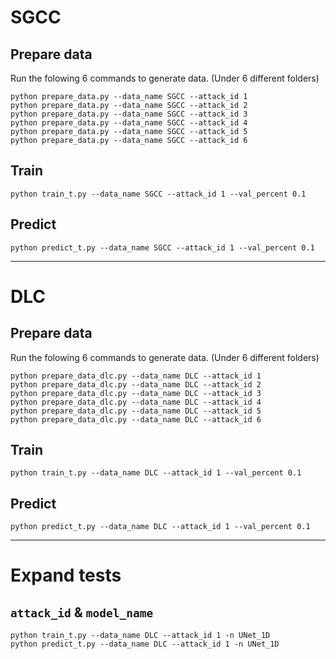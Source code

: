 # SGCC

## Prepare data

Run the folowing 6 commands to generate data. (Under 6 different folders)
```shell
python prepare_data.py --data_name SGCC --attack_id 1
python prepare_data.py --data_name SGCC --attack_id 2
python prepare_data.py --data_name SGCC --attack_id 3
python prepare_data.py --data_name SGCC --attack_id 4
python prepare_data.py --data_name SGCC --attack_id 5
python prepare_data.py --data_name SGCC --attack_id 6
```

## Train

```shell
python train_t.py --data_name SGCC --attack_id 1 --val_percent 0.1
```

## Predict

```shell
python predict_t.py --data_name SGCC --attack_id 1 --val_percent 0.1
```

---

# DLC

## Prepare data

Run the folowing 6 commands to generate data. (Under 6 different folders)
```shell
python prepare_data_dlc.py --data_name DLC --attack_id 1
python prepare_data_dlc.py --data_name DLC --attack_id 2
python prepare_data_dlc.py --data_name DLC --attack_id 3
python prepare_data_dlc.py --data_name DLC --attack_id 4
python prepare_data_dlc.py --data_name DLC --attack_id 5
python prepare_data_dlc.py --data_name DLC --attack_id 6
```

## Train

```shell
python train_t.py --data_name DLC --attack_id 1 --val_percent 0.1
```

## Predict

```shell
python predict_t.py --data_name DLC --attack_id 1 --val_percent 0.1
```

---

# Expand tests

## `attack_id` & `model_name`

```shell
python train_t.py --data_name DLC --attack_id 1 -n UNet_1D
python predict_t.py --data_name DLC --attack_id 1 -n UNet_1D
```

